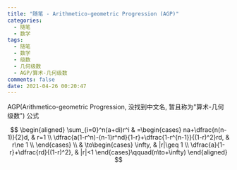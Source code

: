 ```yaml
---
title: "随笔 - Arithmetico-geometric Progression (AGP)"
categories:
  - 随笔
  - 数学
tags:
  - 随笔
  - 数学
  - 级数
  - 几何级数
  - AGP/算术-几何级数
comments: false
date: 2021-04-26 00:20:47
---
```


AGP(Arithmetico-geometric Progression, 没找到中文名, 暂且称为"算术-几何级数") 公式

<!-- more -->

$$
\begin{aligned}
    \sum_{i=0}^n(a+di)r^i & =\begin{cases}
                                  na+\dfrac{n(n-1)}{2}d,                                        & r=1    \\
                                  \dfrac{a(1-r^n)-(n-1)r^nd}{1-r}+\dfrac{1-r^{n-1}}{(1-r)^2}rd, & r\ne 1 \\
                              \end{cases} \\
                          & \to\begin{cases}
                                    \infty,                             & |r|\geq 1 \\
                                    \dfrac{a}{1-r}+\dfrac{rd}{(1-r)^2}, & |r|<1
                                \end{cases}\qquad(n\to+\infty)
\end{aligned}
$$
